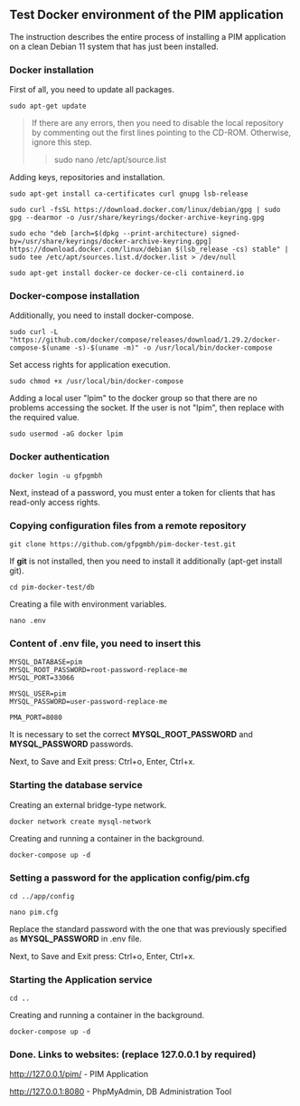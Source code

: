 ## Test Docker environment of the PIM application
<p>The instruction describes the entire process of installing a PIM application on a clean Debian 11 system that has just been installed.</p>

### Docker installation

<p>First of all, you need to update all packages.</p>

```
sudo apt-get update
```

> If there are any errors, then you need to disable the local repository by commenting out the first lines pointing to the CD-ROM. Otherwise, ignore this step.
> >sudo nano /etc/apt/source.list

<p>Adding keys, repositories and installation.</p>

```
sudo apt-get install ca-certificates curl gnupg lsb-release
```
```
sudo curl -fsSL https://download.docker.com/linux/debian/gpg | sudo gpg --dearmor -o /usr/share/keyrings/docker-archive-keyring.gpg
```
```
sudo echo "deb [arch=$(dpkg --print-architecture) signed-by=/usr/share/keyrings/docker-archive-keyring.gpg] https://download.docker.com/linux/debian $(lsb_release -cs) stable" | sudo tee /etc/apt/sources.list.d/docker.list > /dev/null
```
```
sudo apt-get install docker-ce docker-ce-cli containerd.io
```
### Docker-compose installation

<p>Additionally, you need to install docker-compose.</p>

```
sudo curl -L "https://github.com/docker/compose/releases/download/1.29.2/docker-compose-$(uname -s)-$(uname -m)" -o /usr/local/bin/docker-compose
```

<p>Set access rights for application execution.</p>

```
sudo chmod +x /usr/local/bin/docker-compose
```

<p>Adding a local user "lpim" to the docker group so that there are no problems accessing the socket. If the user is not "lpim", then replace with the required value.</p>

```
sudo usermod -aG docker lpim
```

### Docker authentication

```
docker login -u gfpgmbh
```

<p>Next, instead of a password, you must enter a token for clients that has read-only access rights.</p>

### Copying configuration files from a remote repository

```
git clone https://github.com/gfpgmbh/pim-docker-test.git
```

<p>If <strong>git</strong> is not installed, then you need to install it additionally (apt-get install git).</p>

```
cd pim-docker-test/db
```

<p>Creating a file with environment variables.</p>

```
nano .env
```

### Content of .env file, you need to insert this
```
MYSQL_DATABASE=pim
MYSQL_ROOT_PASSWORD=root-password-replace-me
MYSQL_PORT=33066

MYSQL_USER=pim
MYSQL_PASSWORD=user-password-replace-me

PMA_PORT=8080
```

<p>It is necessary to set the correct <strong>MYSQL_ROOT_PASSWORD</strong> and <strong>MYSQL_PASSWORD</strong> passwords.</p>

<p>Next, to Save and Exit press: Ctrl+o, Enter, Ctrl+x.</p>

### Starting the database service

<p>Creating an external bridge-type network.</p>

```
docker network create mysql-network
```

<p>Creating and running a container in the background.</p>

```
docker-compose up -d
```

### Setting a password for the application config/pim.cfg

```
cd ../app/config
```
```
nano pim.cfg
```

<p>Replace the standard password with the one that was previously specified as <strong>MYSQL_PASSWORD</strong> in .env file.</p>

<p>Next, to Save and Exit press: Ctrl+o, Enter, Ctrl+x.</p>

### Starting the Application service

```
cd ..
```

<p>Creating and running a container in the background.</p>

```
docker-compose up -d
```

### Done. Links to websites: (replace 127.0.0.1 by required)

http://127.0.0.1/pim/ - PIM Application

http://127.0.0.1:8080 - PhpMyAdmin, DB Administration Tool
